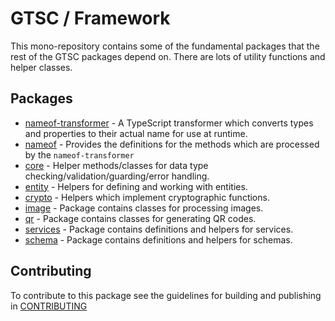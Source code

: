 # GTSC / Framework

This mono-repository contains some of the fundamental packages that the rest of the GTSC packages depend on. There are lots of utility functions and helper classes.

## Packages

- [nameof-transformer](packages/nameof-transformer/README.md) - A TypeScript transformer which converts types and properties to their actual name for use at runtime.
- [nameof](packages/nameof/README.md) - Provides the definitions for the methods which are processed by the `nameof-transformer`
- [core](packages/core/README.md) - Helper methods/classes for data type checking/validation/guarding/error handling.
- [entity](packages/entity/README.md) - Helpers for defining and working with entities.
- [crypto](packages/crypto/README.md) - Helpers which implement cryptographic functions.
- [image](packages/image/README.md) - Package contains classes for processing images.
- [qr](packages/qr/README.md) - Package contains classes for generating QR codes.
- [services](packages/services/README.md) - Package contains definitions and helpers for services.
- [schema](packages/services/README.md) - Package contains definitions and helpers for schemas.

## Contributing

To contribute to this package see the guidelines for building and publishing in [CONTRIBUTING](./CONTRIBUTING.md)
